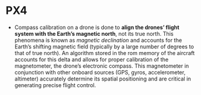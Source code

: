 # PX4

* Compass calibration on a drone is done to **align the drones’ flight system with the Earth’s magnetic north**, not its true north. This phenomena is known as _magnetic declination_ and accounts for the Earth’s shifting magnetic field (typically by a large number of degrees to that of true north). An algorithm stored in the rom memory of the aircraft accounts for this delta and allows for proper calibration of the magnetometer, the drone’s electronic compass. This magnetometer in conjunction with other onboard sources (GPS, gyros, accelerometer, altimeter) accurately determine its spatial positioning and are critical in generating precise flight control.
